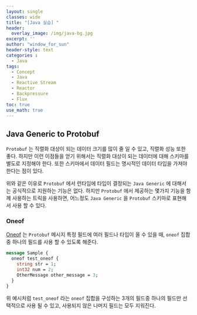 ```yaml
--- 
layout: single
classes: wide
title: "[Java 실습] "
header:
  overlay_image: /img/java-bg.jpg 
excerpt: ''
author: "window_for_sun"
header-style: text
categories :
  - Java
tags:
  - Concept
  - Java
  - Reactive Stream
  - Reactor
  - Backpressure
  - Flux
toc: true 
use_math: true
---  
```


## Java Generic to Protobuf
`Protobuf` 는 직렬화 대상이 되는 데이터 크기를 많이 줄 일 수 있고, 
직렬화 성능 또한 좋다. 
하지만 이런 이점들을 얻기 위해서는 직렬화 대상이 되는 데이터에 대해 스키마를 별도로 지정해야 한다. 
또한 스키마에서 데이터 필드는 명시적인 데이터 타입을 가져야 한다는 점이 있다.  

위와 같은 이유로 `Protobuf` 에서 런타임에 타입이 결정되는 `Java Generic` 에 대해서는 공식적으로 
지원하는 기능은 없다. 
하지만 `Protobuf` 에서 제공하는 몇가지 기능을 함께 사용하는 트릭을 사용하면, 
어느정도 `Java Generic` 을 `Protobuf` 스키마로 표현해서 사용 할 수 있다.  

### Oneof
[Oneof](https://protobuf.dev/programming-guides/proto3/#oneof)
는 `Protobuf` 메시지 특정 필드에 여러 필드나 타입이 올 수 있을 때, 
`oneof` 집합 중 하나의 필드를 사용 할 수 있도록 해준다.  


```protobuf
message Sample {
  oneof test_oneof {
    string str = 1;
    int32 num = 2;
    OtherMessage other_message = 3;
  }
}
```  

위 예시처럼 `test_oneof` 라는 `oneof` 집합을 구성하는 3개의 필드중 하나의 필드만 선택적으로 사용 될 수 있고, 
사용되지 않은 나머지 필드는 모두 지워진다.  
